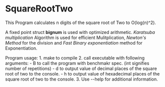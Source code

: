 # SquareRootTwo

This Program calculates n digits of the square root of Two to O(log(n)^2).

A fixed point struct **bignum** is used with optimized arithmetic. *Karatsuba multiplication* Algorithm is used for efficient Mulitplication, *Newton's Method* for the division and *Fast Binary exponentiation* method for Exponentiation. 

Program usage:
    1. make to compile
    2. call executable with following arguments:
       - B<int> to call the program with benchmakr spec. (int signifies number of repetitions)
       - d<int> to output value of <int> decimal places of the square root of two to the console.
       - h<int> to output value of <int> hexadecimal places of the square root of two to the console.
    3. Use --help for additional information.